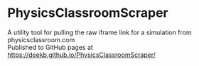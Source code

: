 # PhysicsClassroomScraper
A utility tool for pulling the raw iframe link for a simulation from physicsclassroom.com\
Published to GitHub pages at <a href="https://deekb.github.io/PhysicsClassroomScraper/" target="_blank">https://deekb.github.io/PhysicsClassroomScraper/</a>
